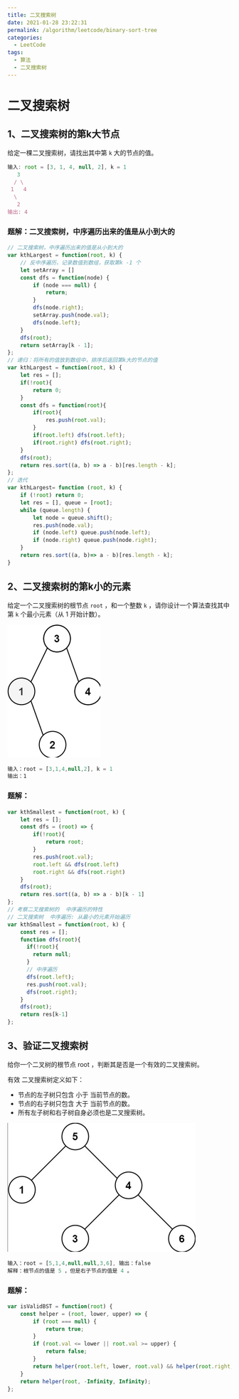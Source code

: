 ```yaml
---
title: 二叉搜索树
date: 2021-01-28 23:22:31
permalink: /algorithm/leetcode/binary-sort-tree
categories:
  - LeetCode
tags:
  - 算法
  - 二叉搜索树
---
```

# 二叉搜索树

## 1、二叉搜索树的第k大节点

给定一棵二叉搜索树，请找出其中第 `k` 大的节点的值。

```javascript
输入: root = [3, 1, 4, null, 2], k = 1
   3
  / \
 1   4
  \
   2
输出: 4
```

### 题解：二叉搜索树，中序遍历出来的值是从小到大的

```javascript
// 二叉搜索树，中序遍历出来的值是从小到大的
var kthLargest = function(root, k) {
    // 反中序遍历，记录数值到数组，获取第k -1 个
    let setArray = []
    const dfs = function(node) {
        if (node === null) {
            return;
        }
        dfs(node.right);
        setArray.push(node.val);
        dfs(node.left); 
    }
    dfs(root);
    return setArray[k - 1];
};
// 递归：将所有的值放到数组中，排序后返回第k大的节点的值
var kthLargest = function(root, k) {
    let res = [];
    if(!root){
        return 0;
    }
    const dfs = function(root){
        if(root){
            res.push(root.val);
        }
        if(root.left) dfs(root.left);
        if(root.right) dfs(root.right);
    }
    dfs(root);
    return res.sort((a, b) => a - b)[res.length - k];
};
// 迭代
var kthLargest= function (root, k) {
    if (!root) return 0;
    let res = [], queue = [root];
    while (queue.length) {
        let node = queue.shift();
        res.push(node.val);
        if (node.left) queue.push(node.left);
        if (node.right) queue.push(node.right);
    }
    return res.sort((a, b)=> a - b)[res.length - k];
}
```

## 2、二叉搜索树的第k小的元素

给定一个二叉搜索树的根节点 `root` ，和一个整数 `k` ，请你设计一个算法查找其中第 `k` 个最小元素（从 1 开始计数）。

![img](./images/algorithm/230.png)

```javascript
输入：root = [3,1,4,null,2], k = 1
输出：1
```

### 题解：

```javascript
var kthSmallest = function(root, k) {
    let res = [];
    const dfs = (root) => {
        if(!root){
            return root; 
        }
        res.push(root.val);
        root.left && dfs(root.left)
        root.right && dfs(root.right)
    }
    dfs(root);
    return res.sort((a, b) => a - b)[k - 1]
};
// 考察二叉搜索树的  中序遍历的特性
// 二叉搜索树  中序遍历: 从最小的元素开始遍历
var kthSmallest = function(root, k) {
    const res = [];
    function dfs(root){
      if(!root){
        return null;
      }
      // 中序遍历
      dfs(root.left);
      res.push(root.val);
      dfs(root.right);
    }
    dfs(root);
    return res[k-1]
};
```

## 3、验证二叉搜索树

给你一个二叉树的根节点 root ，判断其是否是一个有效的二叉搜索树。

有效 二叉搜索树定义如下：

* 节点的左子树只包含 小于 当前节点的数。
* 节点的右子树只包含 大于 当前节点的数。
* 所有左子树和右子树自身必须也是二叉搜索树。

![img](./images/algorithm/98.png)

```javascript
输入：root = [5,1,4,null,null,3,6], 输出：false
解释：根节点的值是 5 ，但是右子节点的值是 4 。
```

### 题解：

```javascript
var isValidBST = function(root) {
    const helper = (root, lower, upper) => {
        if (root === null) {
            return true;
        }
        if (root.val <= lower || root.val >= upper) {
            return false;
        }
        return helper(root.left, lower, root.val) && helper(root.right, root.val, upper);
    }
    return helper(root, -Infinity, Infinity);
};
```
